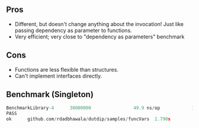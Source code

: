 ## Pros
* Different, but doesn't change anything about the invocation! Just like passing dependency as parameter to functions.
* Very efficient; very close to "dependency as parameters" benchmark

## Cons
* Functions are less flexible than structures.
* Can't implement interfaces directly.

## Benchmark (Singleton)
```go
BenchmarkLibrary-4      30000000                49.9 ns/op            16 B/op          1 allocs/op
PASS
ok      github.com/rdadbhawala/dutdip/samples/funcVars  2.790s
```